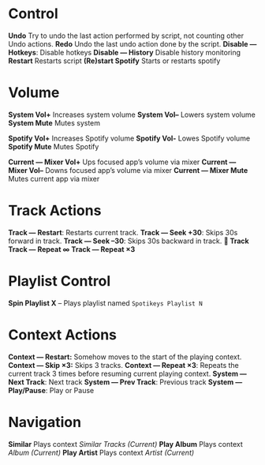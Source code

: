 # Control
**Undo** Try to undo the last action performed by script, not counting other Undo actions.
**Redo** Undo the last undo action done by the script.
**Disable — Hotkeys**: Disable hotkeys
**Disable — History** Disable history monitoring
**Restart** Restarts script
**(Re)start Spotify** Starts or restarts spotify

# Volume
**System Vol+** Increases system volume
**System Vol–**  Lowers system volume
**System Mute** Mutes system

**Spotify Vol+** Increases Spotify volume
**Spotify Vol-** Lowes Spotify volume
**Spotify Mute** Mutes Spotify

**Current  — Mixer Vol+** Ups focused app’s volume via mixer
**Current  — Mixer Vol–** Downs focused app’s volume via mixer
**Current — Mixer Mute** Mutes current app via mixer
# Track Actions

**Track — Restart**: Restarts current track.
**Track — Seek +30**: Skips 30s forward in track.
**Track — Seek –30**: Skips 30s backward in track.
**💖 Track**
**Track — Repeat ∞**
**Track — Repeat ×3**

# Playlist Control
**Spin Playlist X** – Plays playlist named `Spotikeys Playlist N`

# Context Actions
**Context — Restart:** Somehow moves to the start of the playing context.
**Context — Skip ×3:** Skips 3 tracks.
**Context — Repeat ×3**: Repeats the current track 3 times before resuming current playing context.
**System — Next Track**: Next track
**System — Prev Track**: Previous track
**System — Play/Pause**: Play or Pause

# Navigation
**Similar** Plays context *Similar Tracks (Current)*
**Play Album** Plays context *Album (Current)*
**Play Artist** Plays context *Artist (Current)*